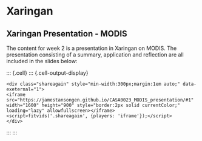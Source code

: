 # Xaringan

## Xaringan Presentation - MODIS

The content for week 2 is a presentation in Xaringan on MODIS. The presentation consisting of a summary, application and reflection are all included in the slides below:


::: {.cell}
::: {.cell-output-display}

```{=html}
<div class="shareagain" style="min-width:300px;margin:1em auto;" data-exeternal="1">
<iframe src="https://jamestansongen.github.io/CASA0023_MODIS_presentation/#1" width="1600" height="900" style="border:2px solid currentColor;" loading="lazy" allowfullscreen></iframe>
<script>fitvids('.shareagain', {players: 'iframe'});</script>
</div>
```

:::
:::

